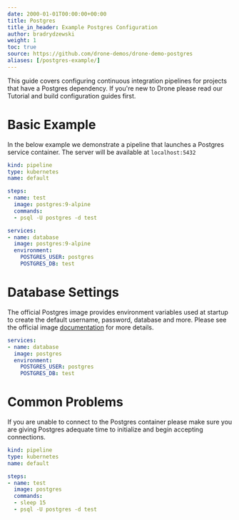 ```yaml
---
date: 2000-01-01T00:00:00+00:00
title: Postgres
title_in_header: Example Postgres Configuration
author: bradrydzewski
weight: 1
toc: true
source: https://github.com/drone-demos/drone-demo-postgres
aliases: [/postgres-example/]
---
```


This guide covers configuring continuous integration pipelines for projects that have a Postgres dependency. If you're new to Drone please read our Tutorial and build configuration guides first.

# Basic Example

In the below example we demonstrate a pipeline that launches a Postgres service container. The server will be available at `localhost:5432`

```yaml {linenos=table, hl_lines=["10-16"]}
kind: pipeline
type: kubernetes
name: default

steps:
- name: test
  image: postgres:9-alpine
  commands:
  - psql -U postgres -d test

services:
- name: database
  image: postgres:9-alpine
  environment:
    POSTGRES_USER: postgres
    POSTGRES_DB: test
```

# Database Settings

The official Postgres image provides environment variables used at startup
to create the default username, password, database and more. Please see the
official image [documentation](https://hub.docker.com/_/postgres/) for more details.

```yaml {linenos=table, hl_lines=["5-7"]}
services:
- name: database
  image: postgres
  environment:
    POSTGRES_USER: postgres
    POSTGRES_DB: test
```

# Common Problems

If you are unable to connect to the Postgres container please make sure you
are giving Postgres adequate time to initialize and begin accepting
connections.

```yaml {linenos=table, hl_lines=["9"]}
kind: pipeline
type: kubernetes
name: default

steps:
- name: test
  image: postgres
  commands:
  - sleep 15
  - psql -U postgres -d test
```
